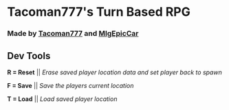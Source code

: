 # Tacoman777's Turn Based RPG
### Made by [Tacoman777](https://github.com/Tacoman777) and [MlgEpicCar](https://github.com/MlgEpicCar)

## Dev Tools

**R = Reset**
|| *Erase saved player location data and set player back to spawn*

**F = Save**
|| *Save the players current location*

**T = Load**
|| *Load saved player location*
